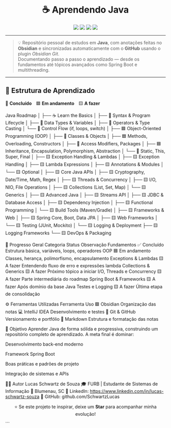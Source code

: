 <!--
  README.md - Lucas Schwartz de Souza
  Estudo de Java documentado no Obsidian e sincronizado via GitHub
-->

<h1 align="center">☕ Aprendendo Java</h1>

<p align="center">
  <img src="https://img.shields.io/badge/Language-Java-red?logo=openjdk&logoColor=white" />
  <img src="https://img.shields.io/badge/Notes-Obsidian-7C3AED?logo=obsidian&logoColor=white" />
  <img src="https://img.shields.io/badge/Status-Em%20Evolução-blue?logo=github" />
  <img src="https://img.shields.io/github/last-commit/SchwartzLucas/AprendendoJava?color=green&label=Ultimo%20Commit" />
</p>

---

> 💡 Repositório pessoal de estudos em **Java**, com anotações feitas no **Obsidian** e sincronizadas automaticamente com o **GitHub** usando o plugin *Obsidian Git*.  
> Documentando passo a passo o aprendizado — desde os fundamentos até tópicos avançados como Spring Boot e multithreading.

---

## 🧭 Estrutura de Aprendizado

🩶 **Concluído** 🟦 **Em andamento** 🟨 **A fazer**


Java Roadmap
│
├── ☕ Learn the Basics
│   ├── 🩶 Syntax & Program Lifecycle
│   ├── 🩶 Data Types & Variables
│   ├── 🩶 Operators & Type Casting
│   └── 🩶 Control Flow (if, loops, switch)
│
├── 🟦 Object-Oriented Programming (OOP)
│   ├── 🩶 Classes & Objects
│   ├── 🟦 Methods, Overloading, Constructors
│   ├── 🩶 Access Modifiers, Packages
│   ├── 🟦 Inheritance, Encapsulation, Polymorphism, Abstraction
│   └── 🩶 Static, This, Super, Final
│
├── 🟨 Exception Handling & Lambdas
│   ├── 🟨 Exception Handling
│   ├── 🟨 Lambda Expressions
│   ├── 🟨 Annotations & Modules
│   └── 🟨 Optional
│
├── 🟨 Core Java APIs
│   ├── 🟨 Cryptography, Date/Time, Math, Regex
│   ├── 🟨 Threads & Concurrency
│   ├── 🟨 I/O, NIO, File Operations
│   ├── 🟨 Collections (List, Set, Map)
│   └── 🟨 Generics
│
├── 🟨 Advanced Java
│   ├── 🟨 Streams API
│   ├── 🟨 JDBC & Database Access
│   ├── 🟨 Dependency Injection
│   ├── 🟨 Functional Programming
│   └── 🟨 Build Tools (Maven/Gradle)
│
├── 🟨 Frameworks & Web
│   ├── 🟨 Spring Core, Boot, Data JPA
│   ├── 🟨 Web Frameworks
│   └── 🟨 Testing (JUnit, Mockito)
│
└── 🟨 Logging & Deployment
    ├── 🟨 Logging Frameworks
    └── 🟨 DevOps & Packaging

🧠 Progresso Geral
Categoria	Status	Observação
Fundamentos	✅ Concluído	Estrutura básica, variáveis, loops, operadores
OOP	🟦 Em andamento 	Classes, herança, polimorfismo, encapsulamento
Exceptions & Lambdas 🟨 A fazer	Entendendo fluxo de erro e expressões lambda
Collections & Generics	🟨 A fazer	Próximo tópico a iniciar
I/O, Threads e Concurrency	🟨 A fazer	Parte intermediária do roadmap
Spring Boot & Frameworks	🟨 A fazer	Após domínio da base Java
Testes e Logging	🟨 A fazer	Última etapa de consolidação

⚙️ Ferramentas Utilizadas
Ferramenta	Uso
🟪 Obsidian	Organização das notas
💻 IntelliJ IDEA 	Desenvolvimento e testes
🐙 Git & GitHub	Versionamento e portfólio
🧩 Markdown	Estrutura e formatação das notas

🎯 Objetivo
Aprender Java de forma sólida e progressiva, construindo um repositório completo de aprendizado.
A meta final é dominar:

Desenvolvimento back-end moderno

Framework Spring Boot

Boas práticas e padrões de projeto

Integração de sistemas e APIs

👨‍💻 Autor
Lucas Schwartz de Souza
🎓 FURB | Estudante de Sistemas de Informação
📍 Blumenau, SC
🔗 LinkedIn: https://www.linkedin.com/in/lucas-schwartz-souza
🐙 GitHub: github.com/SchwartzLucas

<p align="center">⭐ Se este projeto te inspirar, deixe um <b>Star</b> para acompanhar minha evolução! </p> ```
